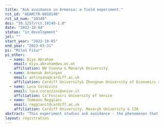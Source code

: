 ```yaml
---
title: "Ask avoidance in Armenia: a field experiment."
rct_id: "AEARCTR-0010140"
rct_id_num: "10140"
doi: "10.1257/rct.10140-1.0"
date: "2022-10-04"
status: "in_development"
jel: ""
start_year: "2022-10-05"
end_year: "2023-03-31"
pi: "Miloš Fišar"
pi_other:
  - name: Diya Abraham
    email: diya.abraham@wu.ac.at
    affiliation: WU Vienna & Masaryk University
  - name: Armenak Antinyan
    email: antinyana@cardiff.ac.uk
    affiliation: Cardiff University& Zhongnan University of Economics and Law
  - name: Luca Corazzini
    email: luca.corazzini@unive.it
    affiliation: Ca’Foscacri University of Venice
  - name: Tommaso Reggiani
    email: reggianit@cardiff.ac.uk
    affiliation: Cardiff University, Masaryk University & IZA
abstract: "This experiment studies ask avoidance - the phenomenon that individuals often avoid those who solicit donations - in Armenia. We cooperate with a local NGO/Foundation operating nationwide and exploit a unique framework. Our interventions are embedded in a fundraising campaign and implemented via text messages. "
layout: registration
---
```


